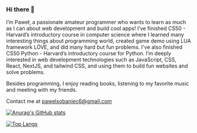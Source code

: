 ### Hi there 👋

I’m Paweł, a passionate amateur programmer who wants to learn as much as I can about web development and build cool apps! I’ve finished CS50 - Harvard’s introductory course in computer science where I learned many interesting things about programming world, created game demo using LUA framework LÖVE, and did many hard but fun problems. I've also finished CS50 Python - Harvard’s introductory course for Python. I’m deeply interested in web development technologies such as JavaScript, CSS, React, NextJS, and tailwind CSS, and using them to build fun websites and solve problems.

Besides programming, I enjoy reading books, listening to my favorite music and meeting with my friends.

Contact me at pawelsobaniec6@gmail.com

[![Anurag's GitHub stats](https://github-readme-stats.vercel.app/api?username=infiplaya)](https://github.com/anuraghazra/github-readme-stats)

[![Top Langs](https://github-readme-stats.vercel.app/api/top-langs/?username=infiplaya)](https://github.com/anuraghazra/github-readme-stats)
